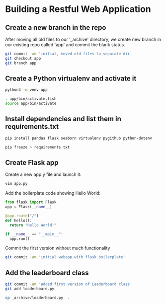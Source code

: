 # Building a Restful Web Application

## Create a new branch in the repo

After moving all old files to our '_archive' directory, we create new branch in our existing repo called 'app' and commit the blank status.

```bash
git commit -am 'initial, moved old files to separate dir'
git checkout app
git branch app
```

## Create a Python virtualenv and activate it

```bash
python3 -m venv app

. app/bin/activate.fish
source app/bin/activate
```

## Install dependencies and list them in requirements.txt

```bash
pip install pandas flask seaborn virtualenv pygithub python-dotenv

pip freeze > requirements.txt
```

## Create Flask app

Create a new app.y file and launch it:

```bash
vim app.py
```

Add the boilerplate code showing Hello World:

```python
from flask import Flask
app = Flask(__name__)

@app.route("/")
def hello():
  return "Hello World!"

if __name__ == "__main__":
  app.run()
```

Commit the first version without much functionality

```bash
git commit -am 'initial webapp with flask boilerplate'
```


## Add the leaderboard class

```bash
git commit -am 'added first version of Leaderboard class'
git add leaderboard.py

cp _archive/leaderboard.py  .
```



